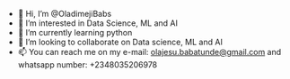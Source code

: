 - 👋 Hi, I’m @OladimejiBabs
- 👀 I’m interested in Data Science, ML and AI
- 🌱 I’m currently learning python
- 💞️ I’m looking to collaborate on Data science, ML and AI
- 📫 You can reach me on my e-mail: olajesu.babatunde@gmail.com and whatsapp number: +2348035206978

<!---
OladimejiBabs/OladimejiBabs is a ✨ special ✨ repository because its `README.md` (this file) appears on your GitHub profile.
You can click the Preview link to take a look at your changes.
--->
